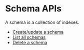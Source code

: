 # Schema APIs

A schema is a collection of indexes.

* [Create/update a schema](schema/create.md)
* [List all schemas](schema/list.md)
* [Delete a schema](schema/delete.md)